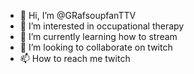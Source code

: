 - 👋 Hi, I’m @GRafsoupfanTTV
- 👀 I’m interested in occupational therapy 
- 🌱 I’m currently learning how to stream 
- 💞️ I’m looking to collaborate on twitch 
- 📫 How to reach me twitch 
